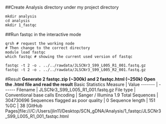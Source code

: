 ##Create Analysis directory under my project directory
```
mkdir analysis
cd analysis
mkdir 1_fastqc
```
##Run fastqc in the interactive mode
```
qrsh # request the working node
# Then change to the correct directory
module load fastqc 
which fastqc # showing the current used version of fastqc

fastqc -t 2 -o . ../../rawdata/JLSCNr3_S99_L005_R1_001.fastq.gz
fastqc -t 2 -o . ../../rawdata/JLSCNr3_S99_L005_R2_001.fastq.gz
```
#Result
**Generate 2 fastqc.zip (~300k) and 2 fastqc.html (~250k)**
**Open the .html file and read the result**
Basic Statistics
Measure	| Value
------- | ------
Filename	| JLSCNr3_S99_L005_R1_001.fastq.gz
File type	| Conventional base calls
Encoding	| Sanger / Illumina 1.9
Total Sequences |	304730696
Sequences flagged as poor quality	| 0
Sequence length |	151
%GC	| 38
[GitHub Pages]file:///C:/Users/jlin11/Desktop/SCN_gDNA/Analysis/1_fastqc/JLSCNr3_S99_L005_R1_001_fastqc.html
